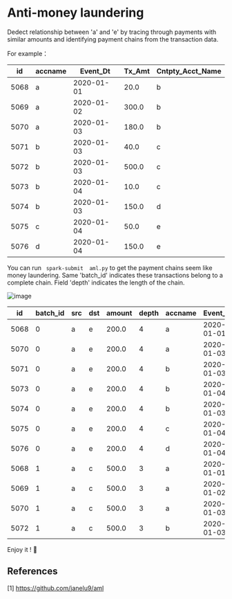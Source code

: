# Anti-money laundering

Dedect relationship between 'a' and 'e' by tracing through payments with similar amounts and identifying payment chains from the transaction data.

For example：
 
|  id|accname|  Event_Dt|Tx_Amt|Cntpty_Acct_Name|
|----| ----- | -------- | ---- | ------- |
|5068|      a|2020-01-01|  20.0|            b|
|5069|      a|2020-01-02| 300.0|            b|
|5070|      a|2020-01-03| 180.0|            b|
|5071|      b|2020-01-03|  40.0|            c|
|5072|      b|2020-01-03| 500.0|            c|
|5073|      b|2020-01-04|  10.0|            c|
|5074|      b|2020-01-03| 150.0|            d|
|5075|      c|2020-01-04|  50.0|            e|
|5076|      d|2020-01-04| 150.0|            e|

You can run
` spark-submit  aml.py`
to get the payment chains seem like money laundering. Same 'batch_id' indicates these transactions belong to a complete chain. Field 'depth' indicates the length of the chain. 

![image](https://user-images.githubusercontent.com/24219258/148644725-afb26de1-160e-4589-a035-3046a632b098.png)

 |id|batch_id|src|dst|amount|depth|accname|  Event_Dt|Tx_Amt|Cntpty_Acct_Name|
 | ---- | -------- | --- | --- | ---- | ----- | ------ | ----- | ----- | ---- |
|5068|       0|  a|  e|     200.0|     4|      a|2020-01-01|  20.0|               b|
|5070|       0|  a|  e|     200.0|     4|      a|2020-01-03| 180.0|               b|
|5071|       0|  a|  e|     200.0|     4|      b|2020-01-03|  40.0|               c|
|5073|       0|  a|  e|     200.0|     4|      b|2020-01-04|  10.0|               c|
|5074|       0|  a|  e|     200.0|     4|      b|2020-01-03| 150.0|               d|
|5075|       0|  a|  e|     200.0|     4|      c|2020-01-04|  50.0|               e|
|5076|       0|  a|  e|     200.0|     4|      d|2020-01-04| 150.0|               e|
|5068|       1|  a|  c|     500.0|     3|      a|2020-01-01|  20.0|               b|
|5069|       1|  a|  c|     500.0|     3|      a|2020-01-02| 300.0|               b|
|5070|       1|  a|  c|     500.0|     3|      a|2020-01-03| 180.0|               b|
|5072|       1|  a|  c|     500.0|     3|      b|2020-01-03| 500.0|               c|

Enjoy it ! 🤗

## References

[1] https://github.com/janelu9/aml
